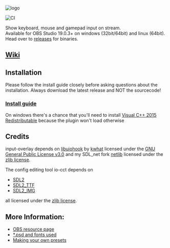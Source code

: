 ![logo](https://i.imgur.com/nPgpsRx.png)

![CI](https://github.com/univrsal/input-overlay/workflows/CI/badge.svg)

Show keyboard, mouse and gamepad input on stream.\
Available for OBS Studio 19.0.3+ on windows (32bit/64bit) and linux (64bit).
Head over to [releases](https://github.com/univrsal/input-overlay/releases) for binaries.
## [Wiki](https://github.com/univrsal/input-overlay/wiki)
## Installation
Please follow the install guide closely before asking questions about the installation.
Always download the latest release and NOT the sourcecode!
### [Install guide](https://vimeo.com/229296849)
On windows there's a chance that you'll need to install [Visual C++ 2015 Redistributable](https://www.microsoft.com/en-us/download/details.aspx?id=52685) because the plugin won't load otherwise

## Credits
input-overlay depends on [libuiohook](https://github.com/kwhat/libuiohook) by [kwhat](https://github.com/kwhat) licensed under the [GNU General Public License v3.0](https://www.gnu.org/licenses/gpl-3.0.txt) and my SDL_net fork [netlib](https://github.com/univrsal/netlib) licensed under the [zlib license](https://www.zlib.net/zlib_license.html).

The config editing tool io-cct depends on
- [SDL2](https://www.libsdl.org/)
- [SDL2_TTF](https://www.libsdl.org/projects/SDL_ttf/)
- [SDL2_IMG](https://www.libsdl.org/projects/SDL_image/)

all licensed under the [zlib license](https://www.zlib.net/zlib_license.html).

## More Information:
- [OBS resource page](https://obsproject.com/forum/resources/input-overlay.552/)
- [*.psd and fonts used](https://goo.gl/kyyoXx)
- [Making your own presets](https://vimeo.com/238275966)
